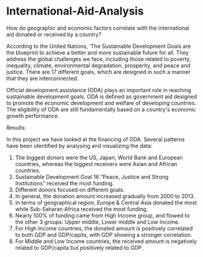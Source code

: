# International-Aid-Analysis
How do geographic and economic factors correlate with the international aid donated or received by a country?

According to the United Nations, ‘The Sustainable Development Goals are the blueprint to achieve a better and more sustainable future for all. They address the global challenges we face, including those related to poverty, inequality, climate, environmental degradation, prosperity, and peace and justice. There are 17 different goals, which are designed in such a manner that they are interconnected.

Official development assistance (ODA) plays an important role in reaching sustainable development goals. ODA is defined as government aid designed to promote the economic development and welfare of developing countries. The eligibility of ODA are still fundamentally based on a country's economic growth performance.

Results:

In this project we have looked at the financing of ODA. Several patterns have been identified by analysing and visualizing the data:
1. The biggest donors were the US, Japan, World Bank and European countries, whereas the biggest receivers were Asian and African countries.
2. Sustainable Development Goal 16 “Peace, Justice and Strong Institutions” received the most funding.
3. Different donors focused on different goals.
4. In general, the donation amount increased gradually from 2000 to 2013.
5. In terms of geographical region, Europe & Central Asia donated the most while Sub-Saharan Africa received the most funding.
6. Nearly 100% of funding came from High Income group, and flowed to the other 3 groups: Upper middle, Lower middle and Low Income.
7. For High Income countries, the donated amount is positively correlated to both GDP and GDP/capita, with GDP showing a stronger correlation.
8. For Middle and Low Income countries, the received amount is negatively related to GDP/capita but positively related to GDP.
